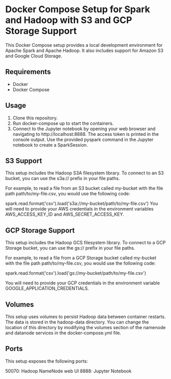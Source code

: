 # Docker Compose Setup for Spark and Hadoop with S3 and GCP Storage Support
This Docker Compose setup provides a local development environment for Apache Spark and Apache Hadoop. It also includes support for Amazon S3 and Google Cloud Storage.

## Requirements
* Docker
* Docker Compose
## Usage
 1. Clone this repository.
 2. Run docker-compose up to start the containers.
 3. Connect to the Jupyter notebook by opening your web browser and navigating to http://localhost:8888. The access token is printed in the console output.
Use the provided pyspark command in the Jupyter notebook to create a SparkSession.
## S3 Support
This setup includes the Hadoop S3A filesystem library. To connect to an S3 bucket, you can use the s3a:// prefix in your file paths.

For example, to read a file from an S3 bucket called my-bucket with the file path path/to/my-file.csv, you would use the following code:


spark.read.format('csv').load('s3a://my-bucket/path/to/my-file.csv')
You will need to provide your AWS credentials in the environment variables AWS_ACCESS_KEY_ID and AWS_SECRET_ACCESS_KEY.

## GCP Storage Support
This setup includes the Hadoop GCS filesystem library. To connect to a GCP Storage bucket, you can use the gs:// prefix in your file paths.

For example, to read a file from a GCP Storage bucket called my-bucket with the file path path/to/my-file.csv, you would use the following code:


spark.read.format('csv').load('gs://my-bucket/path/to/my-file.csv')

You will need to provide your GCP credentials in the environment variable GOOGLE_APPLICATION_CREDENTIALS.

## Volumes
This setup uses volumes to persist Hadoop data between container restarts. The data is stored in the hadoop-data directory. You can change the location of this directory by modifying the volumes section of the namenode and datanode services in the docker-compose.yml file.

## Ports
This setup exposes the following ports:

50070: Hadoop NameNode web UI
8888: Jupyter Notebook
